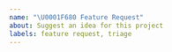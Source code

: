 ```yaml
---
name: "\U0001F680 Feature Request"
about: Suggest an idea for this project
labels: feature request, triage
---
```


